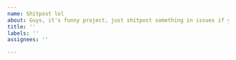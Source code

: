 ```yaml
---
name: Shitpost lol
about: Guys, it's funny project, just shitpost something in issues if you want
title: ''
labels: ''
assignees: ''

---
```



